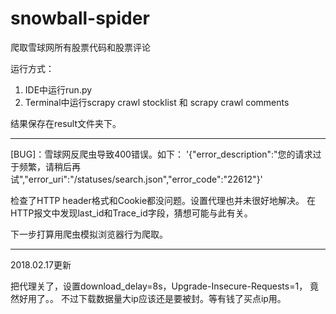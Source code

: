 # snowball-spider

爬取雪球网所有股票代码和股票评论

运行方式：
  1. IDE中运行run.py
  2. Terminal中运行scrapy crawl stocklist 和 scrapy crawl comments
  
结果保存在result文件夹下。

----

[BUG]：雪球网反爬虫导致400错误。如下：
'{"error_description":"您的请求过于频繁，请稍后再试","error_uri":"/statuses/search.json","error_code":"22612"}'

检查了HTTP header格式和Cookie都没问题。设置代理也并未很好地解决。
在HTTP报文中发现last_id和Trace_id字段，猜想可能与此有关。

下一步打算用爬虫模拟浏览器行为爬取。

---
2018.02.17更新

把代理关了，设置download_delay=8s，Upgrade-Insecure-Requests=1， 竟然好用了。。
不过下载数据量大ip应该还是要被封。等有钱了买点ip用。